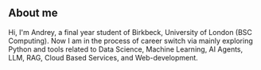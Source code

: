 ## About me

Hi, I'm Andrey, a final year student of Birkbeck, University of London (BSC Computing). Now I am in the process of career switch via mainly exploring Python and tools related to Data Science, Machine Learning, AI Agents, LLM, RAG, Cloud Based Services, and Web-development.
